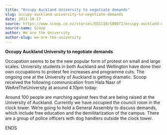 ```yaml
---
title: "Occupy Auckland University to negotiate demands"
slug: occupy-auckland-university-to-negotiate-demands
date: 2011-10-17
source: https://www.scoop.co.nz/stories/ED1110/S00072/occupy-auckland-university-to-negotiate-demands.htm
source-name: Scoop
author: We are the University
author-slug: we-are-the-university
---
```


<p><b>Occupy Auckland University to negotiate
demands</b></p>

<p>Occupation seems to be the new popular form of
protest on small and large scales. University students in
both Auckland and Wellington have done their own occupations
to protest fee increases and programme cuts. The ongoing one
at the University of Auckland is getting dramatic. Scoop
received the following communication from Hala Nasr of
WeAreTheUniversity at around 4.10pm today:</p>

<p>Around 100
people are marching against fees that are being raised at
the University of Auckland. Currently we have occupied the
council room in the clock tower. We’re going to hold a
General Assembly to discuss demands, which include free
education and the demilitarization of the campus. There are
a group of police officers with dog handlers outside the
clock
tower.</p>

<p>ENDS<p>




<!--


